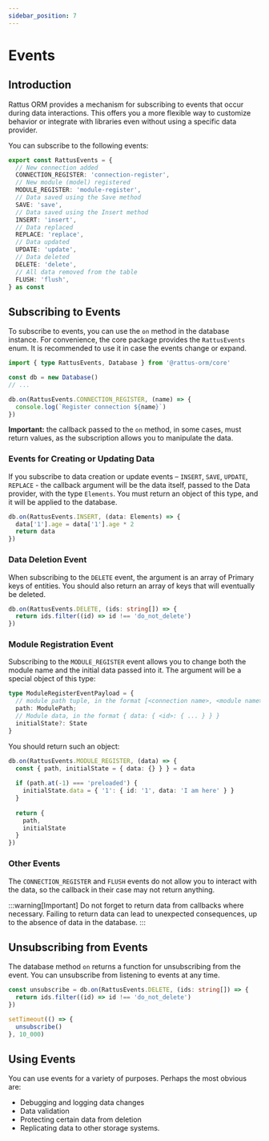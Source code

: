 ```yaml
---
sidebar_position: 7
---
```

# Events

## Introduction

Rattus ORM provides a mechanism for subscribing to events that occur during data interactions. This offers you a more flexible way to customize behavior or integrate with libraries even without using a specific data provider.

You can subscribe to the following events:
```typescript
export const RattusEvents = {
  // New connection added
  CONNECTION_REGISTER: 'connection-register',
  // New module (model) registered
  MODULE_REGISTER: 'module-register',
  // Data saved using the Save method
  SAVE: 'save',
  // Data saved using the Insert method
  INSERT: 'insert',
  // Data replaced
  REPLACE: 'replace',
  // Data updated
  UPDATE: 'update',
  // Data deleted
  DELETE: 'delete',
  // All data removed from the table
  FLUSH: 'flush',
} as const
```

## Subscribing to Events
To subscribe to events, you can use the `on` method in the database instance.
For convenience, the core package provides the `RattusEvents` enum. It is recommended to use it in case the events change or expand.

```typescript
import { type RattusEvents, Database } from '@rattus-orm/core'

const db = new Database()
// ...

db.on(RattusEvents.CONNECTION_REGISTER, (name) => {
  console.log(`Register connection ${name}`)
})
```

**Important:** the callback passed to the `on` method, in some cases, must return values, as the subscription allows you to manipulate the data.

### Events for Creating or Updating Data
If you subscribe to data creation or update events – `INSERT`, `SAVE`, `UPDATE`, `REPLACE` - the callback argument will be the data itself, passed to the Data provider, with the type `Elements`. You must return an object of this type, and it will be applied to the database.
```typescript
db.on(RattusEvents.INSERT, (data: Elements) => {
  data['1'].age = data['1'].age * 2
  return data
})
```

### Data Deletion Event
When subscribing to the `DELETE` event, the argument is an array of Primary keys of entities. You should also return an array of keys that will eventually be deleted.
```typescript
db.on(RattusEvents.DELETE, (ids: string[]) => {
  return ids.filter((id) => id !== 'do_not_delete')
})
```

### Module Registration Event
Subscribing to the `MODULE_REGISTER` event allows you to change both the module name and the initial data passed into it. The argument will be a special object of this type:
```typescript
type ModuleRegisterEventPayload = { 
  // module path tuple, in the format [<connection name>, <module name>]
  path: ModulePath; 
  // Module data, in the format { data: { <id>: { ... } } } 
  initialState?: State 
}
```
You should return such an object:
```typescript
db.on(RattusEvents.MODULE_REGISTER, (data) => {
  const { path, initialState = { data: {} } } = data 
  
  if (path.at(-1) === 'preloaded') {
    initialState.data = { '1': { id: '1', data: 'I am here' } }
  }
  
  return {
    path,
    initialState
  }
})
```

### Other Events
The `CONNECTION_REGISTER` and `FLUSH` events do not allow you to interact with the data, so the callback in their case may not return anything.

:::warning[Important]
Do not forget to return data from callbacks where necessary.
Failing to return data can lead to unexpected consequences,
up to the absence of data in the database.
:::

## Unsubscribing from Events
The database method `on` returns a function for unsubscribing from the event. You can unsubscribe from listening to events at any time.
```typescript
const unsubscribe = db.on(RattusEvents.DELETE, (ids: string[]) => {
  return ids.filter((id) => id !== 'do_not_delete')
})

setTimeout(() => {
  unsubscribe()
}, 10_000)
```

## Using Events
You can use events for a variety of purposes. Perhaps the most obvious are:
* Debugging and logging data changes
* Data validation
* Protecting certain data from deletion
* Replicating data to other storage systems.
